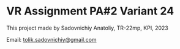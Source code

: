 # VR Assignment PA#2 Variant 24

This project made by Sadovnichiy Anatoliy, TR-22mp, KPI, 2023

Email: tolik.sadovnichiy@gmail.com